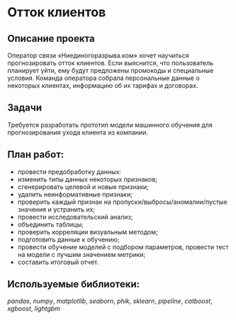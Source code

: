 # Отток клиентов


## Описание проекта

Оператор связи «Ниединогоразрыва.ком» хочет научиться прогнозировать отток клиентов. Если выяснится, что пользователь планирует уйти, ему будут предложены промокоды и специальные условия. Команда оператора собрала персональные данные о некоторых клиентах, информацию об их тарифах и договорах.

## Задачи

Требуется разработать прототип модели машинного обучения для прогнозирования ухода клиента из компании.

## План работ:

- провести предобработку данных:
- изменить типы данных некоторых признаков;
- сгенерировать целевой и новые признаки;
- удалить неинформативные признаки;
- проверить каждый признак на пропуски/выбросы/аномалии/пустые значения и устранить их;
- провести исследовательский анализ;
- объединить таблицы;
- проверить корреляции визуальным методом;
- подготовить данные к обучению;
- провести обучение моделей с подбором параметров, провести тест на модели с лучшим значением метрики;
- составить итоговый отчет.

## Используемые библиотеки:

*pandas*, *numpy*, *matplotlib*, *seaborn*, *phik*, *sklearn*, *pipeline*, *catboost*, *xgboost*, *lightgbm*




